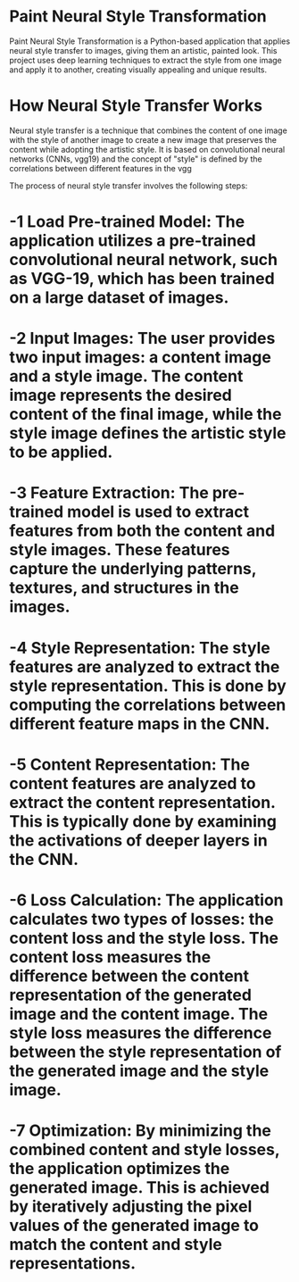 # Paint Neural Style Transformation
Paint Neural Style Transformation is a Python-based application that applies neural style transfer to images, giving them an artistic, painted look. This project uses deep learning techniques to extract the style from one image and apply it to another, creating visually appealing and unique results.


# How Neural Style Transfer Works

Neural style transfer is a technique that combines the content of one image with the style of another image to create a new image that preserves the content while adopting the artistic style. It is based on convolutional neural networks (CNNs, vgg19) and the concept of "style" is defined by the correlations between different features in the vgg 


The process of neural style transfer involves the following steps:

# -1 Load Pre-trained Model: The application utilizes a pre-trained convolutional neural network, such as VGG-19, which has been trained on a large dataset of images.

# -2 Input Images: The user provides two input images: a content image and a style image. The content image represents the desired content of the final image, while the style image defines the artistic style to be applied.

# -3 Feature Extraction: The pre-trained model is used to extract features from both the content and style images. These features capture the underlying patterns, textures, and structures in the images.

# -4 Style Representation: The style features are analyzed to extract the style representation. This is done by computing the correlations between different feature maps in the CNN.

# -5 Content Representation: The content features are analyzed to extract the content representation. This is typically done by examining the activations of deeper layers in the CNN.

# -6 Loss Calculation: The application calculates two types of losses: the content loss and the style loss. The content loss measures the difference between the content representation of the generated image and the content image. The style loss measures the difference between the style representation of the generated image and the style image.

# -7 Optimization: By minimizing the combined content and style losses, the application optimizes the generated image. This is achieved by iteratively adjusting the pixel values of the generated image to match the content and style representations.

